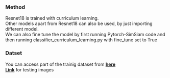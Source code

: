 ### Method
Resnet18 is trained with curriculum learning. <br>
Other models apart from Resnet18 can also be used, by just importing different model. <br>
We can also fine tune the model by first running Pytorch-SimSiam code and then running classifier_curriculum_learning.py with fine_tune set to True

### Datset
You can access part of the trainig dataset from [**here**](https://drive.google.com/file/d/1RCWvtiNe1uqbDqEry8HsVoLh24eQqNyJ/view?usp=sharing) <br>
[**Link**](https://drive.google.com/file/d/1a0-uZvADu6q3S6FUCgb8I-AagqVK4Dj7/view?usp=sharing) for testing images
